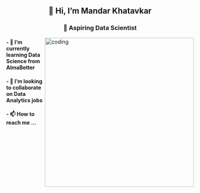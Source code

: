 <h2 align='center'> 👋 Hi, I’m Mandar Khatavkar</h2>
<h3 align="center"> 👀 Aspiring Data Scientist</h3>
<img align='right' alt='coding' width= '400' src= "https://media.giphy.com/media/SvckSy7fFviqrq8ClF/giphy.gif">
<h4>- 🌱 I’m currently learning Data Science from AlmaBetter</h4>
<h4>- 💞️ I’m looking to collaborate on Data Analytics jobs</h4>
<h4>- 📫 How to reach me ... <a href=mandarkhatavkar467@gmail.com target ='blank'></h4>

